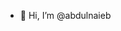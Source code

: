 - 👋 Hi, I’m @abdulnaieb

<!---
abdulnaieb/abdulnaieb is a ✨ special ✨ repository because its `README.md` (this file) appears on your GitHub profile.
You can click the Preview link to take a look at your changes.
--->
